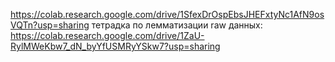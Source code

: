 https://colab.research.google.com/drive/1SfexDrOspEbsJHEFxtyNc1AfN9osVQTn?usp=sharing
тетрадка по лемматизации raw данных: https://colab.research.google.com/drive/1ZaU-RylMWeKbw7_dN_byYfUSMRyYSkw7?usp=sharing
